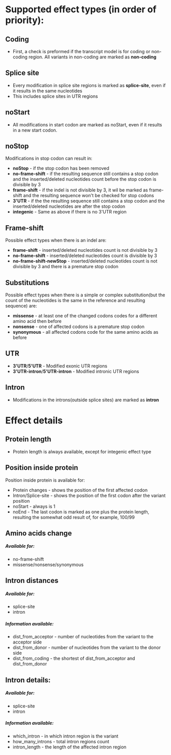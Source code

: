 # Supported effect types (in order of priority):
## Coding
* First, a check is preformed if the transcript model is for coding or non-coding region. All variants in non-coding are marked as **non-coding**

## Splice site
* Every modification in splice site regions is marked as **splice-site**, even if it results in the same nucleotides
* This includes splice sites in UTR regions

## noStart
* All modifications in start codon are marked as noStart, even if it results in a new start codon.

## noStop
Modifications in stop codon can result in:
* **noStop** - if the stop codon has been removed
* **no-frame-shift** - if the resulting sequence still contains a stop codon and the inserted/deleted nucleotides count before the stop codon is divisible by 3
* **frame-shift** - if the indel is not divisible by 3, it wil be marked as frame-shift and the resulting sequence won't be checked for stop codons
* **3'UTR** - if the the resulting sequence still contains a stop codon and the inserted/deleted nucleotides are after the stop codon
* **integenic** - Same as above if there is no 3'UTR region

## Frame-shift
Possible effect types when there is an indel are:
* **frame-shift** - inserted/deleted nucleotides count is not divisible by 3
* **no-frame-shift** - inserted/deleted nucleotides count is divisible by 3
* **no-frame-shift-newStop** - inserted/deleted nucleotides count is not divisible by 3 and there is a premature stop codon

## Substitutions
Possible effect types when there is a simple or complex substitution(but the count of the nucleotides is the same in the reference and resulting sequence) are:
* **missense** - at least one of the changed codons codes for a different amino acid then before
* **nonsense** - one of affected codons is a premature stop codon
* **synonymous** - all affected codons code for the same amino acids as before

## UTR
* **3'UTR**/**5'UTR** - Modified exonic UTR regions
* **3'UTR-intron**/**5'UTR-intron** - Modified intronic UTR regions

## Intron
* Modifications in the introns(outside splice sites) are marked as **intron**

# Effect details
## Protein length
* Protein length is always available, except for integenic effect type

## Position inside protein
Position inside protein is available for:
* Protein changes - shows the position of the first affected codon
* Intron/Splice-site - shows the position of the first codon after the variant position
* noStart - always is 1
* noEnd - The last codon is marked as one plus the protein length, resulting the somewhat odd result of, for example, 100/99

## Amino acids change
##### Available for:
* no-frame-shift
* missense/nonsense/synonymous

## Intron distances
##### Available for:
* splice-site
* intron

##### Information available:
* dist_from_acceptor - number of nucleotides from the variant to the acceptor side
* dist_from_donor - number of nucleotides from the variant to the donor side
* dist_from_coding - the shortest of dist_from_acceptor and dist_from_donor

## Intron details:
##### Available for:
* splice-site
* intron

##### Information available:
* which_intron - in which intron region is the variant
* how_many_introns - total intron regions count
* intron_length - the length of the affected intron region
